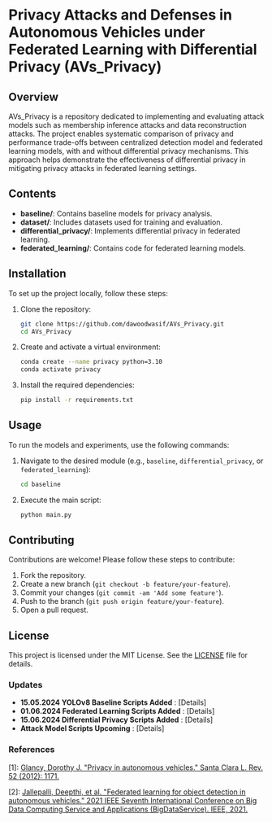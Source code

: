 # Privacy Attacks and Defenses in Autonomous Vehicles under Federated Learning with Differential Privacy (AVs_Privacy)

## Overview
AVs_Privacy is a repository dedicated to implementing and evaluating attack models such as membership inference attacks and data reconstruction attacks. The project enables systematic comparison of privacy and performance trade-offs between centralized detection model and federated learning models, with and without differential privacy mechanisms. This approach helps demonstrate the effectiveness of differential privacy in mitigating privacy attacks in federated learning settings.

## Contents
- **baseline/**: Contains baseline models for privacy analysis.
- **dataset/**: Includes datasets used for training and evaluation.
- **differential_privacy/**: Implements differential privacy in federated learning.
- **federated_learning/**: Contains code for federated learning models.

## Installation
To set up the project locally, follow these steps:

1. Clone the repository:
    ```bash
    git clone https://github.com/dawoodwasif/AVs_Privacy.git
    cd AVs_Privacy
    ```

2. Create and activate a virtual environment:
    ```bash
    conda create --name privacy python=3.10
    conda activate privacy
    ```

3. Install the required dependencies:
    ```bash
    pip install -r requirements.txt
    ```

## Usage
To run the models and experiments, use the following commands:

1. Navigate to the desired module (e.g., `baseline`, `differential_privacy`, or `federated_learning`):
    ```bash
    cd baseline
    ```

2. Execute the main script:
    ```bash
    python main.py
    ```

## Contributing
Contributions are welcome! Please follow these steps to contribute:

1. Fork the repository.
2. Create a new branch (`git checkout -b feature/your-feature`).
3. Commit your changes (`git commit -am 'Add some feature'`).
4. Push to the branch (`git push origin feature/your-feature`).
5. Open a pull request.

## License
This project is licensed under the MIT License. See the [LICENSE](LICENSE) file for details.

### Updates

- **15.05.2024 YOLOv8 Baseline Scripts Added** : [Details]
- **01.06.2024 Federated Learning Scripts Added** : [Details]
- **15.06.2024 Differential Privacy Scripts Added** : [Details]
- **Attack Model Scripts Upcoming** : [Details]

### References

[1]: [Glancy, Dorothy J. "Privacy in autonomous vehicles." Santa Clara L. Rev. 52 (2012): 1171.](https://digitalcommons.law.scu.edu/cgi/viewcontent.cgi?article=2728&context=lawreview) 

[2]: [Jallepalli, Deepthi, et al. "Federated learning for object detection in autonomous vehicles." 2021 IEEE Seventh International Conference on Big Data Computing Service and Applications (BigDataService). IEEE, 2021.](https://ieeexplore.ieee.org/abstract/document/9564384/) 
